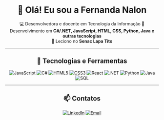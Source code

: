 <div align="center">

# 👋 Olá! Eu sou a Fernanda Nalon

💻 Desenvolvedora e docente em Tecnologia da Informação
🎯 Desenvolvimento em **C#/.NET, JavaScript, HTML, CSS, Python, Java e outras tecnologias**  
📍 Leciono no **Senac Lapa Tito**  

---

## 🚀 Tecnologias e Ferramentas
![JavaScript](https://img.shields.io/badge/JavaScript-F7DF1E?style=for-the-badge&logo=javascript&logoColor=black)
![C#](https://img.shields.io/badge/C%23-239120?style=for-the-badge&logo=csharp&logoColor=white)
![HTML5](https://img.shields.io/badge/HTML5-E34F26?style=for-the-badge&logo=html5&logoColor=white)
![CSS3](https://img.shields.io/badge/CSS3-1572B6?style=for-the-badge&logo=css3&logoColor=white)
![React](https://img.shields.io/badge/React-20232A?style=for-the-badge&logo=react&logoColor=61DAFB)
![.NET](https://img.shields.io/badge/.NET-512BD4?style=for-the-badge&logo=dotnet&logoColor=white)
![Python](https://img.shields.io/badge/Python-3776AB?style=for-the-badge&logo=python&logoColor=white)
![Java](https://img.shields.io/badge/Java-007396?style=for-the-badge&logo=java&logoColor=white)
![SQL](https://img.shields.io/badge/SQL-4479A1?style=for-the-badge&logo=database&logoColor=white)

---

## 📫 Contatos
[![LinkedIn](https://img.shields.io/badge/LinkedIn-0A66C2?style=for-the-badge&logo=linkedin&logoColor=white)](SEU-LINKEDIN)
[![Email](https://img.shields.io/badge/Email-D14836?style=for-the-badge&logo=gmail&logoColor=white)](mailto:SEU-EMAIL)

</div>
